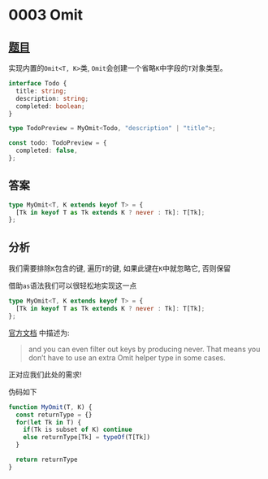 # 0003 Omit

## [题目](https://github.com/type-challenges/type-challenges/blob/master/questions/3-medium-omit/README.zh-CN.md)

实现内置的`Omit<T, K>`类, `Omit`会创建一个省略`K`中字段的`T`对象类型。

```ts
interface Todo {
  title: string;
  description: string;
  completed: boolean;
}

type TodoPreview = MyOmit<Todo, "description" | "title">;

const todo: TodoPreview = {
  completed: false,
};
```

## 答案

```ts
type MyOmit<T, K extends keyof T> = {
  [Tk in keyof T as Tk extends K ? never : Tk]: T[Tk];
};
```

## 分析

我们需要排除`K`包含的键, 遍历`T`的键, 如果此键在`K`中就忽略它, 否则保留

借助`as`语法我们可以很轻松地实现这一点

```ts
type MyOmit<T, K extends keyof T> = {
  [Tk in keyof T as Tk extends K ? never : Tk]: T[Tk];
};
```

[官方文档](https://www.typescriptlang.org/docs/handbook/release-notes/typescript-4-1.html#key-remapping-in-mapped-types)
中描述为:

> and you can even filter out keys by producing never.
> That means you don’t have to use an extra Omit helper type in some cases.

正对应我们此处的需求!

伪码如下

```js
function MyOmit(T, K) {
  const returnType = {}
  for(let Tk in T) {
    if(Tk is subset of K) continue
    else returnType[Tk] = typeOf(T[Tk])
  }

  return returnType
}
```
